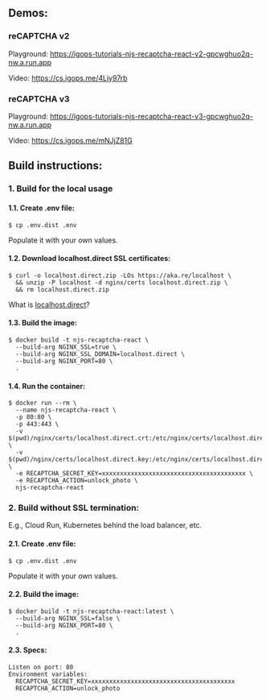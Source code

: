## Demos:

### reCAPTCHA v2
Playground: https://igops-tutorials-njs-recaptcha-react-v2-gpcwghuo2q-nw.a.run.app

Video: https://cs.igops.me/4Ljy97rb

### reCAPTCHA v3
Playground: https://igops-tutorials-njs-recaptcha-react-v3-gpcwghuo2q-nw.a.run.app

Video: https://cs.igops.me/mNJjZ81G

## Build instructions:

### 1. Build for the local usage

#### 1.1. Create .env file:
```
$ cp .env.dist .env
```
Populate it with your own values.

#### 1.2. Download localhost.direct SSL certificates:
```
$ curl -o localhost.direct.zip -LOs https://aka.re/localhost \
  && unzip -P localhost -d nginx/certs localhost.direct.zip \
  && rm localhost.direct.zip
```
What is [localhost.direct](https://get.localhost.direct)?


#### 1.3. Build the image:
```
$ docker build -t njs-recaptcha-react \
  --build-arg NGINX_SSL=true \
  --build-arg NGINX_SSL_DOMAIN=localhost.direct \
  --build-arg NGINX_PORT=80 \
  .
```

#### 1.4. Run the container:
```
$ docker run --rm \
  --name njs-recaptcha-react \
  -p 80:80 \
  -p 443:443 \
  -v $(pwd)/nginx/certs/localhost.direct.crt:/etc/nginx/certs/localhost.direct.crt \
  -v $(pwd)/nginx/certs/localhost.direct.key:/etc/nginx/certs/localhost.direct.key \
  -e RECAPTCHA_SECRET_KEY=xxxxxxxxxxxxxxxxxxxxxxxxxxxxxxxxxxxxxxxx \
  -e RECAPTCHA_ACTION=unlock_photo \
  njs-recaptcha-react
```


### 2. Build without SSL termination:

E.g., Cloud Run, Kubernetes behind the load balancer, etc. 

#### 2.1. Create .env file:
```
$ cp .env.dist .env
```
Populate it with your own values.

#### 2.2. Build the image:
```
$ docker build -t njs-recaptcha-react:latest \
  --build-arg NGINX_SSL=false \
  --build-arg NGINX_PORT=80 \
  .
```

#### 2.3. Specs:
```
Listen on port: 80
Environment variables:
  RECAPTCHA_SECRET_KEY=xxxxxxxxxxxxxxxxxxxxxxxxxxxxxxxxxxxxxxxx
  RECAPTCHA_ACTION=unlock_photo
```
